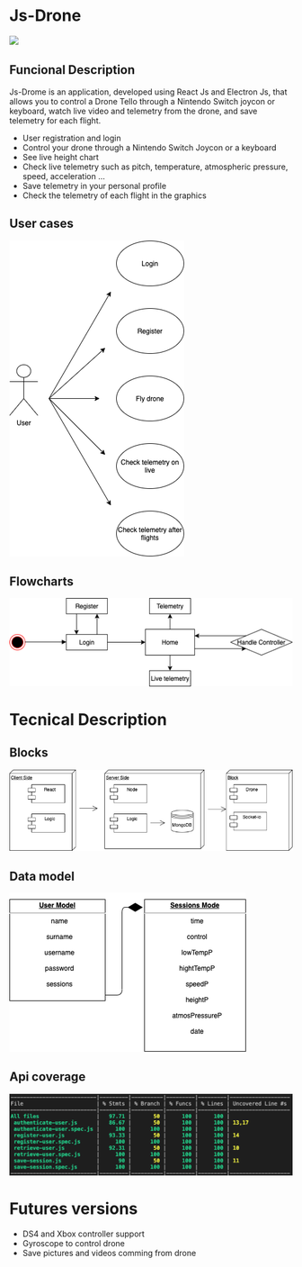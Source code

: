 # Js-Drone
![](https://media.giphy.com/media/8JTmHivPA0mvTBd5yL/giphy.gif) 

## Funcional Description

Js-Drome is an application, developed using React Js and Electron Js, that allows you to control a Drone Tello through a Nintendo Switch joycon or keyboard, watch live video and telemetry from the drone, and save telemetry for each flight.


- User registration and login
- Control your drone through a Nintendo Switch Joycon or a keyboard
- See live height chart
- Check live telemetry such as pitch, temperature, atmospheric pressure, speed, acceleration ...
- Save telemetry in your personal profile
- Check the telemetry of each flight in the graphics

## User cases

![use case](./Use-Cases.png)

## Flowcharts

![flowcharts](./Flow-Chart.png)

# Tecnical Description

## Blocks

![blocks](./Blocks.png)

## Data model

![data model](./DB.png)

## Api coverage

![coverage](./Coverage.PNG)

# Futures versions

* DS4 and Xbox controller support
* Gyroscope to control drone
* Save pictures and videos comming from drone

